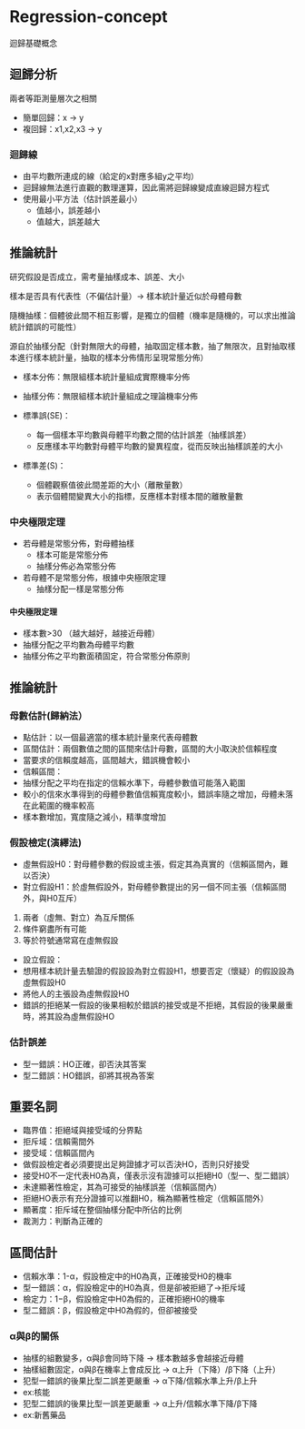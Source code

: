 # Regression-concept
 迴歸基礎概念
 
## 迴歸分析
兩者等距測量層次之相關
- 簡單回歸：x -> y
- 複回歸：x1,x2,x3 -> y

### 迴歸線
- 由平均數所連成的線（給定的x對應多組y之平均）
- 迴歸線無法進行直觀的數理運算，因此需將迴歸線變成直線迴歸方程式
- 使用最小平方法（估計誤差最小）
    - 值越小，誤差越小
    - 值越大，誤差越大

## 推論統計
研究假設是否成立，需考量抽樣成本、誤差、大小

樣本是否具有代表性（不偏估計量）-> 樣本統計量近似於母體母數

隨機抽樣：個體彼此間不相互影響，是獨立的個體（機率是隨機的，可以求出推論統計錯誤的可能性）

源自於抽樣分配（針對無限大的母體，抽取固定樣本數，抽了無限次，且對抽取樣本進行樣本統計量，抽取的樣本分佈情形呈現常態分佈）
- 樣本分佈：無限組樣本統計量組成實際機率分佈
- 抽樣分佈：無限組樣本統計量組成之理論機率分佈

- 標準誤(SE)：
  - 每一個樣本平均數與母體平均數之間的估計誤差（抽樣誤差）
  - 反應樣本平均數對母體平均數的變異程度，從而反映出抽樣誤差的大小
- 標準差(S)：
  - 個體觀察值彼此間差距的大小（離散量數）
  - 表示個體間變異大小的指標，反應樣本對樣本間的離散量數

### 中央極限定理
- 若母體是常態分佈，對母體抽樣
  - 樣本可能是常態分佈
  - 抽樣分佈必為常態分佈
- 若母體不是常態分佈，根據中央極限定理
  - 抽樣分配一樣是常態分佈
#### 中央極限定理
- 樣本數>30 （越大越好，越接近母體）
- 抽樣分配之平均數為母體平均數
- 抽樣分佈之平均數面積固定，符合常態分佈原則

## 推論統計
### 母數估計(歸納法）
- 點估計：以一個最適當的樣本統計量來代表母體數
- 區間估計：兩個數值之間的區間來估計母數，區間的大小取決於信賴程度
 - 當要求的信賴度越高，區間越大，錯誤機會較小
- 信賴區間：
- 抽樣分配之平均在指定的信賴水準下，母體參數值可能落入範圍
 - 較小的信來水準得到的母體參數值信賴寬度較小，錯誤率隨之增加，母體未落在此範圍的機率較高
 - 樣本數增加，寬度隨之減小，精準度增加

### 假設檢定(演繹法)
- 虛無假設H0：對母體參數的假設或主張，假定其為真實的（信賴區間內，難以否決）
- 對立假設H1：於虛無假設外，對母體參數提出的另一個不同主張（信賴區間外，與H0互斥）
1. 兩者（虛無、對立）為互斥關係
2. 條件窮盡所有可能
3. 等於符號通常寫在虛無假設

- 設立假設：
 - 想用樣本統計量去驗證的假設設為對立假設H1，想要否定（懷疑）的假設設為虛無假設H0
 - 將他人的主張設為虛無假設H0
 - 錯誤的拒絕某一假設的後果相較於錯誤的接受或是不拒絕，其假設的後果嚴重時，將其設為虛無假設HO

### 估計誤差
- 型一錯誤：HO正確，卻否決其答案
- 型二錯誤：HO錯誤，卻將其視為答案

## 重要名詞
- 臨界值：拒絕域與接受域的分界點
 - 拒斥域：信賴需間外
 - 接受域：信賴區間內
- 做假設檢定者必須要提出足夠證據才可以否決HO，否則只好接受
 - 接受H0不一定代表H0為真，僅表示沒有證據可以拒絕H0（型一、型二錯誤）
 - 未達顯著性檢定，其為可接受的抽樣誤差（信賴區間內）
- 拒絕HO表示有充分證據可以推翻H0，稱為顯著性檢定（信賴區間外）
- 顯著度：拒斥域在整個抽樣分配中所佔的比例
- 裁測力：判斷為正確的

## 區間估計
- 信賴水準：1-α，假設檢定中的H0為真，正確接受H0的機率
- 型一錯誤：α，假設檢定中的H0為真，但是卻被拒絕了->拒斥域
- 檢定力：1−β，假設檢定中H0為假的，正確拒絕H0的機率
- 型二錯誤：β，假設檢定中H0為假的，但卻被接受

### α與β的關係
- 抽樣的組數變多，α與β會同時下降 -> 樣本數越多會越接近母體
- 抽樣組數固定，α與β在機率上會成反比 -> α上升（下降）/β下降（上升）
- 犯型一錯誤的後果比型二誤差更嚴重 -> α下降/信賴水準上升/β上升
 - ex:核能
- 犯型二錯誤的後果比型一誤差更嚴重 -> α上升/信賴水準下降/β下降
 - ex:新舊藥品
